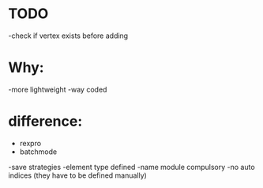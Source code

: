 # TODO
-check if vertex exists before adding


# Why:

-more lightweight
-way coded

# difference:

+ rexpro
+ batchmode

-save strategies
-element type defined
-name module compulsory
-no auto indices (they have to be defined manually)